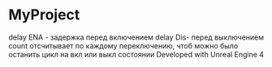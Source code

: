# MyProject
delay ENA - задержка перед включением
delay Dis- перед выключением
count отсчитывает по каждому переключению, чтоб можно было останить цикл на вкл или выкл состоянии
Developed with Unreal Engine 4

